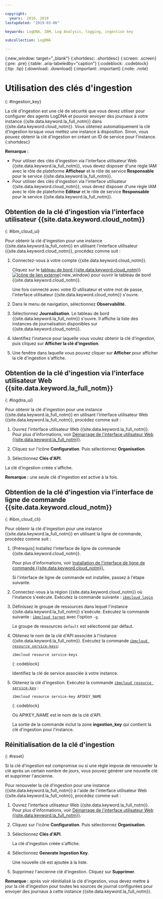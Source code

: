 ```yaml
---

copyright:
  years:  2018, 2019
lastupdated: "2019-03-06"

keywords: LogDNA, IBM, Log Analysis, logging, ingestion key

subcollection: LogDNA

---
```


{:new_window: target="_blank"}
{:shortdesc: .shortdesc}
{:screen: .screen}
{:pre: .pre}
{:table: .aria-labeledby="caption"}
{:codeblock: .codeblock}
{:tip: .tip}
{:download: .download}
{:important: .important}
{:note: .note}

# Utilisation des clés d'ingestion
{: #ingestion_key}

La clé d'ingestion est une clé de sécurité que vous devez utiliser pour configurer des agents LogDNA et pouvoir envoyer des journaux à votre instance {{site.data.keyword.la_full_notm}} dans {{site.data.keyword.cloud_notm}}. Vous obtenez automatiquement la clé d'ingestion lorsque vous mettez une instance à disposition. Sinon, vous pouvez obtenir la clé d'ingestion en créant un ID de service pour l'instance. 
{:shortdesc}

**Remarque :** 

* Pour utiliser des clés d'ingestion via l'interface utilisateur Web {{site.data.keyword.la_full_notm}}, vous devez disposer d'une règle IAM avec le rôle de plateforme **Afficheur** et le rôle de service **Responsable** pour le service {{site.data.keyword.la_full_notm}}. 
* Pour utiliser des clés d'ingestion via l'interface utilisateur {{site.data.keyword.cloud_notm}}, vous devez disposer d'une règle IAM avec le rôle de plateforme **Editeur** et le rôle de service **Responsable** pour le service {{site.data.keyword.la_full_notm}}. 


## Obtention de la clé d'ingestion via l'interface utilisateur {{site.data.keyword.cloud_notm}}
{: #ibm_cloud_ui}

Pour obtenir la clé d'ingestion pour une instance {{site.data.keyword.la_full_notm}} en utilisant l'interface utilisateur {{site.data.keyword.cloud_notm}}, procédez comme suit :

1. Connectez-vous à votre compte {{site.data.keyword.cloud_notm}}.

    Cliquez sur le [tableau de bord {{site.data.keyword.cloud_notm}}![Icône de lien externe](../../icons/launch-glyph.svg "Icône de lien externe")](https://cloud.ibm.com/login){:new_window} pour ouvrir le tableau de bord {{site.data.keyword.cloud_notm}}.

	Une fois connecté avec votre ID utilisateur et votre mot de passe, l'interface utilisateur {{site.data.keyword.cloud_notm}} s'ouvre.

2. Dans le menu de navigation, sélectionnez **Observabilité**. 

3. Sélectionnez **Journalisation**. Le tableau de bord {{site.data.keyword.la_full_notm}} s'ouvre. Il affiche la liste des instances de journalisation disponibles sur {{site.data.keyword.cloud_notm}}.

3. Identifiez l'instance pour laquelle vous voulez obtenir la clé d'ingestion, puis cliquez sur **Afficher la clé d'ingestion**.

4. Une fenêtre dans laquelle vous pouvez cliquer sur **Afficher** pour afficher la clé d'ingestion s'affiche.


## Obtention de la clé d'ingestion via l'interface utilisateur Web {{site.data.keyword.la_full_notm}}
{: #logdna_ui}

Pour obtenir la clé d'ingestion pour une instance {{site.data.keyword.la_full_notm}} en utilisant l'interface utilisateur Web {{site.data.keyword.la_full_notm}}, procédez comme suit :

1. Ouvrez l'interface utilisateur Web {{site.data.keyword.la_full_notm}}. Pour plus d'informations, voir [Démarrage de l'interface utilisateur Web {{site.data.keyword.la_full_notm}}](/docs/services/Log-Analysis-with-LogDNA?topic=LogDNA-view_logs#view_logs_step2).

2. Cliquez sur l'icône **Configuration**. Puis sélectionnez **Organisation**. 

3. Sélectionnez **Clés d'API**.

La clé d'ingestion créée s'affiche. 

**Remarque :** une seule clé d'ingestion est active à la fois. 


## Obtention de la clé d'ingestion via l'interface de ligne de commande {{site.data.keyword.cloud_notm}}
{: #ibm_cloud_cli}

Pour obtenir la clé d'ingestion pour une instance {{site.data.keyword.la_full_notm}} en utilisant la ligne de commande, procédez comme suit :

1. [Prérequis] Installez l'interface de ligne de commande {{site.data.keyword.cloud_notm}}.

   Pour plus d'informations, voir [Installation de l'interface de ligne de commande {{site.data.keyword.cloud_notm}}.](/docs/services/Log-Analysis-with-LogDNA?topic=LogDNA-about#about)

   Si l'interface de ligne de commande est installée, passez à l'étape suivante.

2. Connectez-vous à la région {{site.data.keyword.cloud_notm}} où l'instance s'exécute. Exécutez la commande suivante : [`ibmcloud login`](/docs/cli/reference/ibmcloud?topic=cloud-cli-ibmcloud_cli#ibmcloud_login)

3. Définissez le groupe de ressources dans lequel l'instance {{site.data.keyword.la_full_notm}} s'exécute. Exécutez la commande suivante : [`ibmcloud target`](/docs/cli/reference/ibmcloud?topic=cloud-cli-ibmcloud_cli#ibmcloud_target) avec l'option `-g`.

    Le groupe de ressources `default` est sélectionné par défaut.

4. Obtenez le nom de la clé d'API associée à l'instance {{site.data.keyword.la_full_notm}}. Exécutez la commande [`ibmcloud resource service-keys`](/docs/cli/reference/ibmcloud?topic=cloud-cli-ibmcloud_commands_resource#ibmcloud_resource_service_keys):

    ```
    ibmcloud resource service-keys
    ```
    {: codeblock}

    Identifiez la clé de service associée à votre instance.

5. Obtenez la clé d'ingestion. Exécutez la commande [`ibmcloud resource service-key`](/docs/cli/reference/ibmcloud?topic=cloud-cli-ibmcloud_commands_resource#ibmcloud_resource_service_key) :

    ```
    ibmcloud resource service-key APIKEY_NAME
    ```
    {: codeblock}

    Où APIKEY_NAME est le nom de la clé d'API.
 
    La sortie de la commande inclut la zone **ingestion_key** qui contient la clé d'ingestion pour l'instance.


## Réinitialisation de la clé d'ingestion 
{: #reset}

Si la clé d'ingestion est compromise ou si une règle impose de renouveler la clé après un certain nombre de jours, vous pouvez générer une nouvelle clé et supprimer l'ancienne.

Pour renouveler la clé d'ingestion pour une instance {{site.data.keyword.la_full_notm}} à l'aide de l'interface utilisateur Web {{site.data.keyword.la_full_notm}}, procédez comme suit :

1. Ouvrez l'interface utilisateur Web {{site.data.keyword.la_full_notm}}. Pour plus d'informations, voir [Démarrage de l'interface utilisateur Web {{site.data.keyword.la_full_notm}}](/docs/services/Log-Analysis-with-LogDNA?topic=LogDNA-view_logs#view_logs_step2).

2. Cliquez sur l'icône **Configuration**. Puis sélectionnez **Organisation**. 

3. Sélectionnez **Clés d'API**.

    La clé d'ingestion créée s'affiche. 

4. Sélectionnez **Generate Ingestion Key**.

    Une nouvelle clé est ajoutée à la liste.

5. Supprimez l'ancienne clé d'ingestion. Cliquez sur **Supprimer**.

**Remarque :** après voir réinitialisé la clé d'ingestion, vous devez mettre à jour la clé d'ingestion pour toutes les sources de journal configurées pour envoyer des journaux à cette instance {{site.data.keyword.la_full_notm}}.



